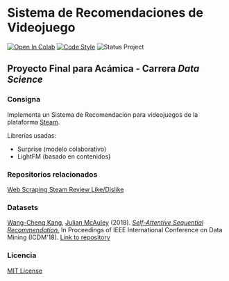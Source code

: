 # Sistema de Recomendaciones de Videojuego
[![Open In Colab](https://colab.research.google.com/assets/colab-badge.svg)]()
[![Code Style](https://img.shields.io/badge/code%20style-black-000000.svg)](https://github.com/psf/black)
![Status Project](https://img.shields.io/static/v1?label=status&message=under%20review&color=orange)

## Proyecto Final para Acámica - Carrera *Data Science*

### Consigna
Implementa un Sistema de Recomendación para videojuegos de la plataforma [Steam](https://store.steampowered.com/).

Librerías usadas:
- Surprise (modelo colaborativo)
- LightFM (basado en contenidos)

### Repositorios relacionados
[Web Scraping Steam Review Like/Dislike](https://github.com/bruino/scraping-reviews-steam)


### Datasets
[Wang-Cheng Kang](http://kwc-oliver.com), [Julian McAuley](http://cseweb.ucsd.edu/~jmcauley/) (2018). *[Self-Attentive Sequential Recommendation.](https://cseweb.ucsd.edu/~jmcauley/pdfs/icdm18.pdf)* In Proceedings of IEEE International Conference on Data Mining (ICDM'18). [Link to repository](https://github.com/kang205/SASRec)

### Licencia
[MIT License](LICENCE)